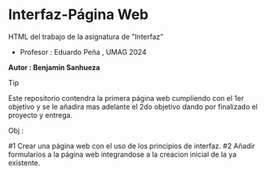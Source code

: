 # Interfaz-Página Web

HTML del trabajo de la asignatura de "Interfaz"

- Profesor : Eduardo Peña , UMAG 2024

**Autor : Benjamin Sanhueza**

> [!TIP]
> Este repositorio contendra la primera página web cumpliendo con el 1er objetivo y se le añadira mas adelante el 2do objetivo dando por finalizado el proyecto y entrega.

Obj : 

#1 Crear una página web con el uso de los principios de interfaz.
#2 Añadir formularios a la página web integrandose a la creacion inicial de la ya existente.


